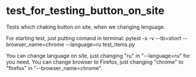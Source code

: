 # test_for_testing_button_on_site
Tests which chaking button on site, when we changing lenguage. 

For starting test, just putting comand in terminal:
pytest -s -v --tb=short --browser_name=chrome --language=ru test_items.py

You can change language on site, just changing "ru" in "--language=ru" for you need.
You can change browser to Firefox, just changing "chrome" to "firefox" in "--browser_name=chrome".

